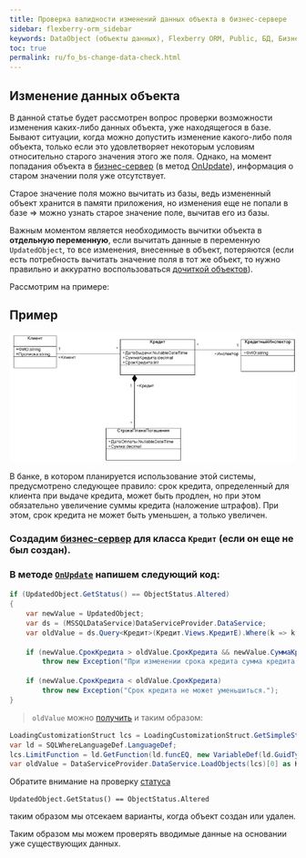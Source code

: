 ```yaml
---
title: Проверка валидности изменений данных объекта в бизнес-сервере
sidebar: flexberry-orm_sidebar
keywords: DataObject (объекты данных), Flexberry ORM, Public, БД, Бизнес-серверы
toc: true
permalink: ru/fo_bs-change-data-check.html
---
```


## Изменение данных объекта

В данной статье будет рассмотрен вопрос проверки возможности изменения каких-либо данных объекта, уже находящегося в базе. Бывают ситуации, когда можно допустить изменение какого-либо поля объекта, только если это удовлетворяет некоторым условиям относительно старого значения этого же поля. Однако, на момент попадания объекта в [бизнес-сервер](fo_business-servers-wrapper-business-facade.html) (в метод [OnUpdate](fo_bs-example.html)), информация о старом значении поля уже отсутствует.

Старое значение поля можно вычитать из базы, ведь измененный объект хранится в памяти приложения, но изменения еще не попали в базе => можно узнать старое значение поле, вычитав его из базы.

Важным моментом является необходимость вычитки объекта в **отдельную переменную**, если вычитать данные в переменную `UpdatedObject`, то все изменения, внесенные в объект, потеряются (если есть потребность вычитать значение поля в тот же объект, то нужно правильно и аккуратно воспользоваться [дочиткой объектов](fo_additional-loading.html)).

Рассмотрим на примере:

## Пример

![](/images/pages/products/flexberry-orm/FilterExDiagram.PNG)

В банке, в котором планируется использование этой системы, предусмотрено следующее правило: срок кредита, определенный для клиента при выдаче кредита, может быть продлен, но при этом обязательно увеличение суммы кредита (наложение штрафов). При этом, срок кредита не может быть уменьшен, а только увеличен.

### Создадим [бизнес-сервер](fo_business-servers-wrapper-business-facade.html) для класса `Кредит` (если он еще не был создан).
### В методе [`OnUpdate`](fo_bs-example.html) напишем следующий код:

```cs
if (UpdatedObject.GetStatus() == ObjectStatus.Altered)
{
    var newValue = UpdatedObject;
    var ds = (MSSQLDataService)DataServiceProvider.DataService;
    var oldValue = ds.Query<Кредит>(Кредит.Views.КредитE).Where(k => k.__PrimaryKey == UpdatedObject.__PrimaryKey).First();

    if (newValue.СрокКредита > oldValue.СрокКредита && newValue.СуммаКредита <= oldValue.СуммаКредита)
        throw new Exception("При изменении срока кредита сумма кредита должна увеличиться.");

    if (newValue.СрокКредита < oldValue.СрокКредита)
        throw new Exception("Срок кредита не может уменьшиться.");
}
```

>`oldValue` можно [получить](fo_sql-query.html) и таким образом:

```cs
LoadingCustomizationStruct lcs = LoadingCustomizationStruct.GetSimpleStruct(typeof(Кредит), Кредит.Views.КредитE);
var ld = SQLWhereLanguageDef.LanguageDef;
lcs.LimitFunction = ld.GetFunction(ld.funcEQ, new VariableDef(ld.GuidType, "Клиент"), UpdatedObject.Клиент.__PrimaryKey);
var oldValue = DataServiceProvider.DataService.LoadObjects(lcs)[0] as Кредит;
```


Обратите внимание на проверку [статуса](fo_object-status-and-loading-state.html) 

```
UpdatedObject.GetStatus() == ObjectStatus.Altered
``` 

таким образом мы отсекаем варианты, когда объект создан или удален.

Таким образом мы можем проверять вводимые данные на основании уже существующих данных.


